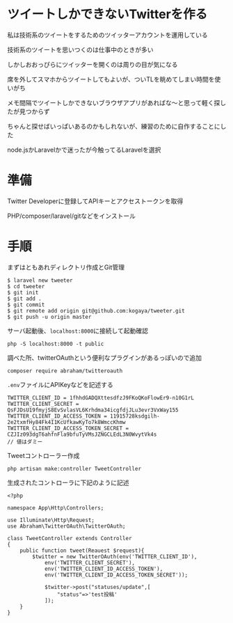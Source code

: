 # ツイートしかできないTwitterを作る

私は技術系のツイートをするためのツイッターアカウントを運用している

技術系のツイートを思いつくのは仕事中のときが多い

しかしおおっぴらにツイッターを開くのは周りの目が気になる

席を外してスマホからツイートしてもよいが、ついTLを眺めてしまい時間を使いがち

メモ間隔でツイートしかできないブラウザアプリがあればな〜と思って軽く探したが見つからず

ちゃんと探せばいっぱいあるのかもしれないが、練習のために自作することにした

node.jsかLaravelかで迷ったが今触ってるLaravelを選択

# 準備

Twitter Developerに登録してAPIキーとアクセストークンを取得

PHP/composer/laravel/gitなどをインストール

# 手順

まずはともあれディレクトリ作成とGit管理

```
$ laravel new tweeter
$ cd tweeter
$ git init
$ git add .
$ git commit
$ git remote add origin git@github.com:kogaya/tweeter.git
$ git push -u origin master
```

サーバ起動後、`localhost:8000`に接続して起動確認

```
php -S localhost:8000 -t public
```

調べた所、twitterOAuthという便利なプラグインがあるっぽいので追加

```
composer require abraham/twitteroauth
```

`.env`ファイルにAPIKeyなどを記述する

```
TWITTER_CLIENT_ID = 1fhhdGADQXttesdfzJ9FKoQKoFlowEr9-n10G1rL
TWITTER_CLIENT_SECRET = QsFJDsU19fmyjS8EvSvlasVL6Krhdma34icgfdjJLu3evr3VxWay155
TWITTER_CLIENT_ID_ACCESS_TOKEN = 11915728ksdgilh-2e2txmfHy84Fk4I1KcUfkawKyTo7k8WmccKhmw
TWITTER_CLIENT_ID_ACCESS_TOKEN_SECRET = CZJIz093dgT6ahfnFla9bfuTyVMsJZNGCLEdL3N0WvytVk4s
// 値はダミー
```

Tweetコントローラー作成

```
php artisan make:controller TweetController
```

生成されたコントローラに下記のように記述

```
<?php

namespace App\Http\Controllers;

use Illuminate\Http\Request;
use Abraham\TwitterOAuth\TwitterOAuth;

class TweetController extends Controller
{
    public function tweet(Reauest $request){
        $twitter = new TwitterOAuth(env('TWITTER_CLIENT_ID'),
            env('TWITTER_CLIENT_SECRET'),
            env('TWITTER_CLIENT_ID_ACCESS_TOKEN'),
            env('TWITTER_CLIENT_ID_ACCESS_TOKEN_SECRET'));

            $twitter->post("statuses/update",[
                "status"=>'test投稿'
            ]);
    }
}
```

